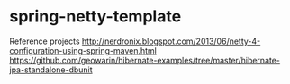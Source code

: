 spring-netty-template
=====================

Reference projects
http://nerdronix.blogspot.com/2013/06/netty-4-configuration-using-spring-maven.html
https://github.com/geowarin/hibernate-examples/tree/master/hibernate-jpa-standalone-dbunit
